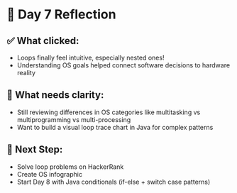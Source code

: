 # 🌻 Day 7 Reflection

## ✅ What clicked:
- Loops finally feel intuitive, especially nested ones!
- Understanding OS goals helped connect software decisions to hardware reality

## 🚧 What needs clarity:
- Still reviewing differences in OS categories like multitasking vs multiprogramming vs multi-processing
- Want to build a visual loop trace chart in Java for complex patterns

## 📌 Next Step:
- Solve loop problems on HackerRank
- Create OS infographic
- Start Day 8 with Java conditionals (if-else + switch case patterns)
